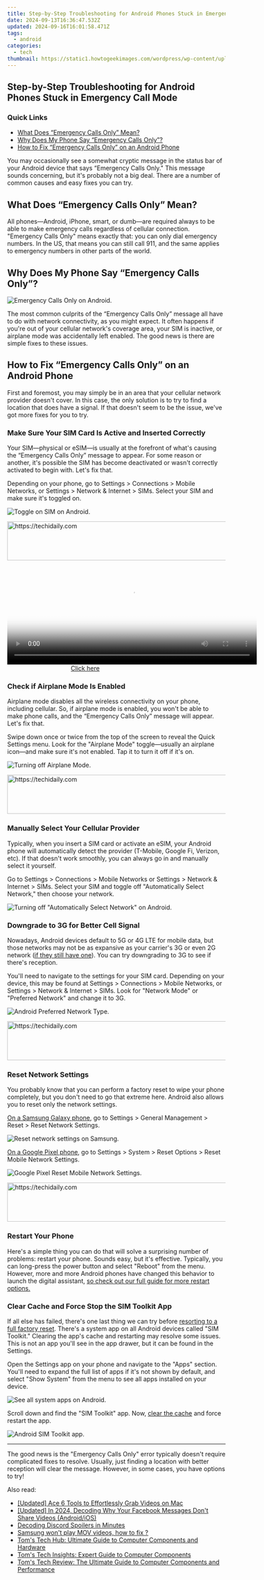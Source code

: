 ```yaml
---
title: Step-by-Step Troubleshooting for Android Phones Stuck in Emergency Call Mode
date: 2024-09-13T16:36:47.532Z
updated: 2024-09-16T16:01:58.471Z
tags:
  - android
categories:
  - tech
thumbnail: https://static1.howtogeekimages.com/wordpress/wp-content/uploads/2024/03/android-emergency-calls-1.jpg
---
```


## Step-by-Step Troubleshooting for Android Phones Stuck in Emergency Call Mode

### Quick Links

* [What Does “Emergency Calls Only” Mean?](https://facebook-video-recording.techidaily.com/new-in-2024-instantly-spice-up-videos-on-facebook-with-music-steps/)
* [Why Does My Phone Say “Emergency Calls Only”?](https://android-unlock.techidaily.com/in-2024-the-top-5-android-apps-that-use-fingerprint-sensor-to-lock-your-apps-on-vivo-x100-by-drfone-android/)
* [How to Fix “Emergency Calls Only” on an Android Phone](https://facebook-record-videos.techidaily.com/new-enhance-your-online-presence-with-these-50-complimentary-banners-for-2024/)

 You may occasionally see a somewhat cryptic message in the status bar of your Android device that says “Emergency Calls Only." This message sounds concerning, but it's probably not a big deal. There are a number of common causes and easy fixes you can try.

##  What Does “Emergency Calls Only” Mean?

 All phones—Android, iPhone, smart, or dumb—are required always to be able to make emergency calls regardless of cellular connection. "Emergency Calls Only" means exactly that: you can only dial emergency numbers. In the US, that means you can still call 911, and the same applies to emergency numbers in other parts of the world.

##  Why Does My Phone Say “Emergency Calls Only”?

![Emergency Calls Only on Android.](https://static1.howtogeekimages.com/wordpress/wp-content/uploads/2024/02/screenshot_20240228-165702.png) 

 The most common culprits of the “Emergency Calls Only” message all have to do with network connectivity, as you might expect. It often happens if you're out of your cellular network's coverage area, your SIM is inactive, or airplane mode was accidentally left enabled. The good news is there are simple fixes to these issues.

##  How to Fix “Emergency Calls Only” on an Android Phone

 First and foremost, you may simply be in an area that your cellular network provider doesn't cover. In this case, the only solution is to try to find a location that does have a signal. If that doesn't seem to be the issue, we've got more fixes for you to try.

###  Make Sure Your SIM Card Is Active and Inserted Correctly

 Your SIM—physical or eSIM—is usually at the forefront of what's causing the “Emergency Calls Only” message to appear. For some reason or another, it's possible the SIM has become deactivated or wasn't correctly activated to begin with. Let's fix that.

 Depending on your phone, go to Settings > Connections > Mobile Networks, or Settings > Network & Internet > SIMs. Select your SIM and make sure it's toggled on.

![Toggle on SIM on Android.](https://static1.howtogeekimages.com/wordpress/wp-content/uploads/2024/02/screenshot_20240228-162257.png) 

<!-- affiliate ads begin -->
<a href="https://ursime.pxf.io/c/5597632/2136536/16384" target="_top" id="2136536">
  <img src="//a.impactradius-go.com/display-ad/16384-2136536" border="0" alt="https://techidaily.com" width="728" height="90"/>
</a>
<img height="0" width="0" src="https://ursime.pxf.io/i/5597632/2136536/16384" style="position:absolute;visibility:hidden;" border="0" />
<!-- affiliate ads end -->

<!-- affiliate ads begin -->
<span id="1983446">
					<video width="576" height="240" style="cursor:pointer"
           poster="//a.impactradius-go.com/display-clicktoplayimage/1983446.png"
           onclick="if(!this.playClicked){this.play();this.setAttribute('controls',true);this.playClicked=true;}">
	   <source src="//a.impactradius-go.com/display-ad/22993-1983446">
	   <img src="//a.impactradius-go.com/display-clicktoplayimage/1983446.png" style="border: none; height: 100%; width: 100%; object-fit: contain">
	</video>
	<div style="width:360px;text-align:center"><a href="javascript:window.open(decodeURIComponent('https%3A%2F%2Fhomestyler.sjv.io%2Fc%2F5597632%2F1983446%2F22993'), '_blank');void(0);">Click here</a></div>
</span>
<img height="0" width="0" src="https://imp.pxf.io/i/5597632/1983446/22993" style="position:absolute;visibility:hidden;" border="0" />
<!-- affiliate ads end -->

###  Check if Airplane Mode Is Enabled

 Airplane mode disables all the wireless connectivity on your phone, including cellular. So, if airplane mode is enabled, you won't be able to make phone calls, and the “Emergency Calls Only” message will appear. Let's fix that.

 Swipe down once or twice from the top of the screen to reveal the Quick Settings menu. Look for the "Airplane Mode" toggle—usually an airplane icon—and make sure it's not enabled. Tap it to turn it off if it's on.

![Turning off Airplane Mode.](https://static1.howtogeekimages.com/wordpress/wp-content/uploads/2024/02/screenshot_20240227-153801.png) 

<!-- affiliate ads begin -->
<a href="https://25home.pxf.io/c/5597632/2123481/16836" target="_top" id="2123481">
  <img src="//a.impactradius-go.com/display-ad/16836-2123481" border="0" alt="https://techidaily.com" width="720" height="90"/>
</a>
<img height="0" width="0" src="https://25home.pxf.io/i/5597632/2123481/16836" style="position:absolute;visibility:hidden;" border="0" />
<!-- affiliate ads end -->

###  Manually Select Your Cellular Provider

 Typically, when you insert a SIM card or activate an eSIM, your Android phone will automatically detect the provider (T-Mobile, Google Fi, Verizon, etc). If that doesn't work smoothly, you can always go in and manually select it yourself.

 Go to Settings > Connections > Mobile Networks or Settings > Network & Internet > SIMs. Select your SIM and toggle off "Automatically Select Network," then choose your network.

![Turning off "Automatically Select Network" on Android.](https://static1.howtogeekimages.com/wordpress/wp-content/uploads/2024/02/screenshot_20240227-162848-1.png) 

###  Downgrade to 3G for Better Cell Signal

 Nowadays, Android devices default to 5G or 4G LTE for mobile data, but those networks may not be as expansive as your carrier's 3G or even 2G network ([if they still have one](https://video-screen-grab.techidaily.com/new-2024-approved-a-beginners-guide-to-recording-video-calls-with-google-meets/)). You can try downgrading to 3G to see if there's reception.

 You'll need to navigate to the settings for your SIM card. Depending on your device, this may be found at Settings > Connections > Mobile Networks, or Settings > Network & Internet > SIMs. Look for "Network Mode" or "Preferred Network" and change it to 3G.

![Android Preferred Network Type.](https://static1.howtogeekimages.com/wordpress/wp-content/uploads/2024/02/screenshot_20240227-162848.png) 

<!-- affiliate ads begin -->
<a href="https://ephamedtechinc.pxf.io/c/5597632/2137203/26400" target="_top" id="2137203">
  <img src="//a.impactradius-go.com/display-ad/26400-2137203" border="0" alt="https://techidaily.com" width="728" height="90"/>
</a>
<img height="0" width="0" src="https://ephamedtechinc.pxf.io/i/5597632/2137203/26400" style="position:absolute;visibility:hidden;" border="0" />
<!-- affiliate ads end -->

###  Reset Network Settings

 You probably know that you can perform a factory reset to wipe your phone completely, but you don't need to go that extreme here. Android also allows you to reset only the network settings.

[On a Samsung Galaxy phone](https://tech-savvy.techidaily.com/cross-language-chatgpt-usage-simplified/), go to Settings > General Management > Reset > Reset Network Settings.

![Reset network settings on Samsung.](https://static1.howtogeekimages.com/wordpress/wp-content/uploads/2023/10/reset-network-settings-android-samsung.png) 

[On a Google Pixel phone](https://buynow-info.techidaily.com/unveiling-the-best-smart-speaker-for-melody-lovers-the-nest-audio-assessment/), go to Settings > System > Reset Options > Reset Mobile Network Settings.

![Google Pixel Reset Mobile Network Settings.](https://static1.howtogeekimages.com/wordpress/wp-content/uploads/2024/02/screenshot_20240227-161722.png) 

<!-- affiliate ads begin -->
<a href="https://appsumo.8odi.net/c/5597632/2118313/7443" target="_top" id="2118313">
  <img src="//a.impactradius-go.com/display-ad/7443-2118313" border="0" alt="https://techidaily.com" width="600" height="90"/>
</a>
<img height="0" width="0" src="https://appsumo.8odi.net/i/5597632/2118313/7443" style="position:absolute;visibility:hidden;" border="0" />
<!-- affiliate ads end -->

###  Restart Your Phone

 Here's a simple thing you can do that will solve a surprising number of problems: restart your phone. Sounds easy, but it's effective. Typically, you can long-press the power button and select "Reboot" from the menu. However, more and more Android phones have changed this behavior to launch the digital assistant, [so check out our full guide for more restart options.](https://location-fake.techidaily.com/3utools-virtual-location-not-working-on-apple-iphone-8-fix-now-drfone-by-drfone-virtual-ios/) 

###  Clear Cache and Force Stop the SIM Toolkit App

 If all else has failed, there's one last thing we can try before [resorting to a full factory reset](https://apple-account.techidaily.com/in-2024-how-to-get-the-apple-id-verification-code-from-apple-iphone-14-in-the-best-ways-by-drfone-ios/). There's a system app on all Android devices called "SIM Toolkit." Clearing the app's cache and restarting may resolve some issues. This is not an app you'll see in the app drawer, but it can be found in the Settings.

 Open the Settings app on your phone and navigate to the "Apps" section. You'll need to expand the full list of apps if it's not shown by default, and select "Show System" from the menu to see all apps installed on your device.

![See all system apps on Android.](https://static1.howtogeekimages.com/wordpress/wp-content/uploads/2024/02/screenshot_20240228-163745.png) 

 Scroll down and find the "SIM Toolkit" app. Now, [clear the cache](https://on-screen-recording.techidaily.com/updated-2024-approved-apeak-recorder-reviewed-speed-quality-and-ease-of-use-scored/) and force restart the app.

![Android SIM Toolkit app.](https://static1.howtogeekimages.com/wordpress/wp-content/uploads/2024/02/screenshot_20240228-163853.png) 

---

 The good news is the "Emergency Calls Only" error typically doesn't require complicated fixes to resolve. Usually, just finding a location with better reception will clear the message. However, in some cases, you have options to try!

<ins class="adsbygoogle"
     style="display:block"
     data-ad-format="autorelaxed"
     data-ad-client="ca-pub-7571918770474297"
     data-ad-slot="1223367746"></ins>

<ins class="adsbygoogle"
     style="display:block"
     data-ad-client="ca-pub-7571918770474297"
     data-ad-slot="8358498916"
     data-ad-format="auto"
     data-full-width-responsive="true"></ins>

<span class="atpl-alsoreadstyle">Also read:</span>
<div><ul>
<li><a href="https://screen-mirroring-recording.techidaily.com/updated-ace-6-tools-to-effortlessly-grab-videos-on-mac/"><u>[Updated] Ace 6 Tools to Effortlessly Grab Videos on Mac</u></a></li>
<li><a href="https://facebook-video-content.techidaily.com/updated-in-2024-decoding-why-your-facebook-messages-dont-share-videos-androidios/"><u>[Updated] In 2024, Decoding Why Your Facebook Messages Don't Share Videos (Android/iOS)</u></a></li>
<li><a href="https://tiktok-clips.techidaily.com/decoding-discord-spoilers-in-minutes/"><u>Decoding Discord Spoilers in Minutes</u></a></li>
<li><a href="https://techidaily.com/samsung-wont-play-mov-videos-how-to-fix-by-aiseesoft-video-converter-play-mov-on-android/"><u>Samsung won't play MOV videos, how to fix ?</u></a></li>
<li><a href="https://hardware-tips.techidaily.com/toms-tech-hub-ultimate-guide-to-computer-components-and-hardware/"><u>Tom's Tech Hub: Ultimate Guide to Computer Components and Hardware</u></a></li>
<li><a href="https://hardware-tips.techidaily.com/toms-tech-insights-expert-guide-to-computer-components/"><u>Tom's Tech Insights: Expert Guide to Computer Components</u></a></li>
<li><a href="https://hardware-tips.techidaily.com/toms-tech-review-the-ultimate-guide-to-computer-components-and-performance/"><u>Tom's Tech Review: The Ultimate Guide to Computer Components and Performance</u></a></li>
</ul></div>


